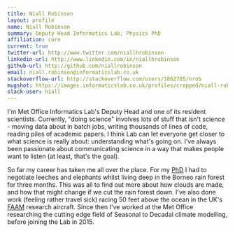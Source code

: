 ```yaml
---
title: Niall Robinson
layout: profile
name: Niall Robinson
summary: Deputy Head Informatics Lab, Physics PhD
affiliation: core
current: true
twitter-url: http://www.twitter.com/niallhrobinson
linkedin-url: http://www.linkedin.com/in/niallhrobinson
github-url: http://github.com/niallrobinson
email: niall.robinson@informaticslab.co.uk
stackoverflow-url: http://stackoverflow.com/users/1862785/nrob
mugshot: https://images.informaticslab.co.uk/profiles/cropped/niall-robinson.png
slack-user: niall
---
```


I'm Met Office Informatics Lab's Deputy Head and one of its resident scientists. Currently, "doing science" involves lots of stuff that isn't science - moving data about in batch jobs, writing thousands of lines of code, reading piles of academic papers. I think Lab can let everyone get closer to what science is really about: understanding what's going on. I've always been passionate about communicating science in a way that makes people want to listen (at least, that's the goal).

So far my career has taken me all over the place. For my [PhD](https://www.escholar.manchester.ac.uk/uk-ac-man-scw:137178) I had to negotiate leeches and elephants whilst living deep in the Borneo rain forest for three months. This was all to find out more about how clouds are made, and how that might change if we cut the rain forest down. I've also done work (feeling rather travel sick) racing 50 feet above the ocean in the UK's [FAAM](http://www.faam.ac.uk/) research aircraft. Since then I've worked at the Met Office researching the cutting edge field of Seasonal to Decadal climate modelling, before joining the Lab in 2015.
